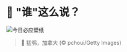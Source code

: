 # 🔖 "谁"这么说？

![今日必应壁纸](https://bing.com/th?id=OHR.NorthernHawkOwl_ZH-CN8408027305_1920x1080.jpg&rf=LaDigue_1920x1080.jpg&pid=hp)

> 📝 猛鸮，加拿大 (© pchoui/Getty Images)
